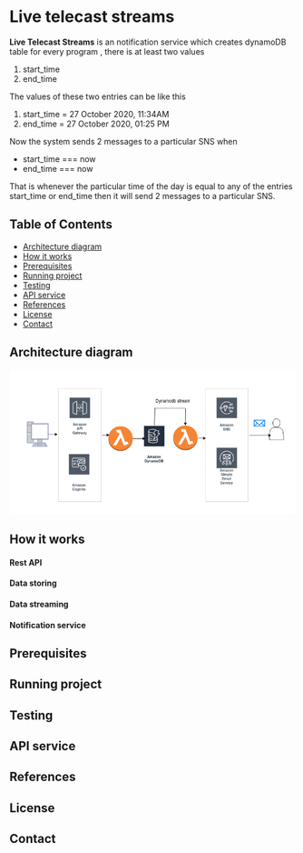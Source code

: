 # Live telecast streams

**Live Telecast Streams** is an notification service which creates dynamoDB table for every program , there is at least two values

1. start_time
2. end_time

The values of these two entries can be like this

1. start_time = 27 October 2020, 11:34AM
2. end_time = 27 October 2020, 01:25 PM

Now the system sends 2 messages to a particular SNS when

* start_time === now
* end_time === now

That is whenever the particular time of the day is equal to any of the entries start_time or end_time then it will send 2 messages to a particular SNS.

## Table of Contents

* [Architecture diagram](#architecture-diagram)
* [How it works](#how-it-works)
* [Prerequisites](#prerequisites)
* [Running project](#running-project)
* [Testing](#testing)
* [API service](#api-service)
* [References](#references)
* [License](#license)
* [Contact](#contact)

## Architecture diagram

![MVP Architecture](./iteration.png)

## How it works

#### Rest API

#### Data storing

#### Data streaming

#### Notification service



## Prerequisites

## Running project

## Testing

## API service

## References

## License

## Contact
